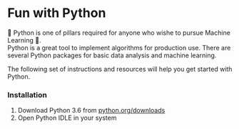 <h1>Fun with Python</h1>

🐍 Python is one of pillars required for anyone who wishe to pursue Machine Learning 🤖.<br>
Python is a great tool to implement algorithms for production use. There are several Python packages for basic data analysis and machine learning.

The following set of instructions and resources will help you get started with Python.

### Installation
1. Download Python 3.6 from [python.org/downloads](https://python.org/downloads)
2. Open Python IDLE in your system
